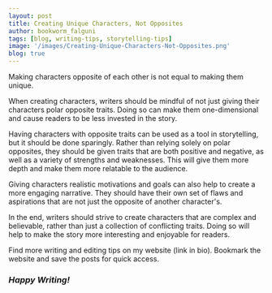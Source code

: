```yaml
---
layout: post
title: Creating Unique Characters, Not Opposites   
author: bookworm_falguni
tags: [blog, writing-tips, storytelling-tips]
image: '/images/Creating-Unique-Characters-Not-Opposites.png'
blog: true
---
```

Making characters opposite of each other is not equal to making them unique. 

When creating characters, writers should be mindful of not just giving their characters polar opposite traits. Doing so can make them one-dimensional and cause readers to be less invested in the story. 

Having characters with opposite traits can be used as a tool in storytelling, but it should be done sparingly. Rather than relying solely on polar opposites, they should be given traits that are both positive and negative, as well as a variety of strengths and weaknesses. This will give them more depth and make them more relatable to the audience.

Giving characters realistic motivations and goals can also help to create a more engaging narrative. They should have their own set of flaws and aspirations that are not just the opposite of another character's. 

In the end, writers should strive to create characters that are complex and believable, rather than just a collection of conflicting traits. Doing so will help to make the story more interesting and enjoyable for readers.

Find more writing and editing tips on my website (link in bio). Bookmark the website and save the posts for quick access.

### *Happy Writing!*

